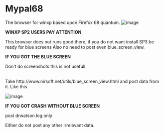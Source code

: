 # Mypal68

The browser for winxp based upon Firefox 68 quantum.
![image](https://user-images.githubusercontent.com/19492771/152347482-f51058cd-2967-4bc5-80fd-5d269c328774.png)


**WINXP SP2 USERS PAY ATTENTION**

This browser does not runs good there, if you do not want install SP3 be ready for blue screens
Also no need to post even blue_screen_view.

**IF YOU GOT THE BLUE SCREEN**

Don't do screenshots this is not usefull.
 
</br>
Take http://www.nirsoft.net/utils/blue_screen_view.html and post data from it. Like this
                                                                                        
![image](https://user-images.githubusercontent.com/19492771/162557875-7e17c6b9-d84a-4927-90e6-b46e5bbb44f1.png)

**IF YOU GOT CRASH WITHOUT BLUE SCREEN**

post drwatson.log only

Either do not post any other irrelevant data.
